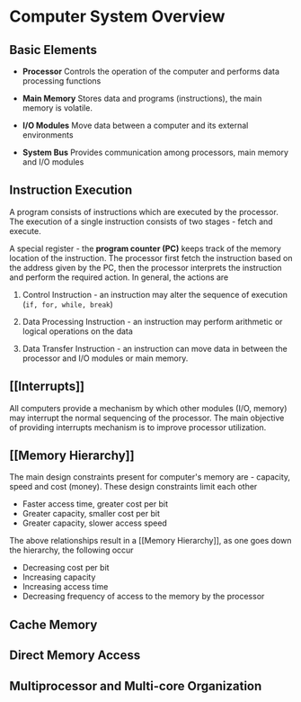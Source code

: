 # Computer System Overview
## Basic Elements
- **Processor**
	Controls the operation of the computer and performs data processing functions 

- **Main Memory**
	Stores data and programs (instructions), the main memory is volatile.
	
- **I/O Modules**
	Move data between a computer and its external environments
	
- **System Bus**
	Provides communication among processors, main memory and I/O modules

## Instruction Execution
A program consists of instructions which are executed by the processor. The execution of a single instruction consists of two stages - fetch and execute.

A special register - the **program counter (PC)** keeps track of the memory location of the instruction. The processor first fetch the instruction based on the address given by the PC, then the processor interprets the instruction and perform the required action. In general, the actions are

1. Control Instruction - an instruction may alter the sequence of execution (`if, for, while, break`)

2. Data Processing Instruction - an instruction may perform arithmetic or logical operations on the data

3. Data Transfer Instruction - an instruction can move data in between the processor and I/O modules or main memory.

## [[Interrupts]]
All computers provide a mechanism by which other modules (I/O, memory) may interrupt the normal sequencing of the processor. The main objective of providing interrupts mechanism is to improve processor utilization.

## [[Memory Hierarchy]]
The main design constraints present for computer's memory are - capacity, speed and cost (money).  These design constraints limit each other 

- Faster access time, greater cost per bit
- Greater capacity, smaller cost per bit
- Greater capacity, slower access speed

The above relationships result in a [[Memory Hierarchy]], as one goes down the hierarchy, the following occur

- Decreasing cost per bit
- Increasing capacity
- Increasing access time
- Decreasing frequency of access to the memory by the processor

## Cache Memory

## Direct Memory Access

## Multiprocessor and Multi-core Organization